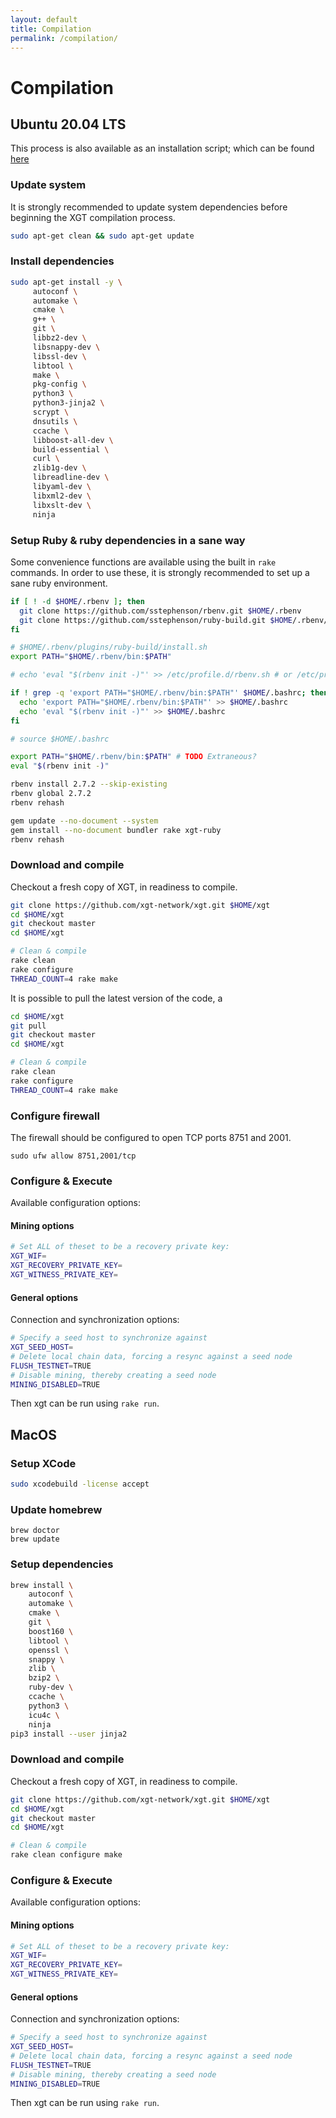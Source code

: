 ```yaml
---
layout: default
title: Compilation
permalink: /compilation/
---
```


# Compilation

## Ubuntu 20.04 LTS

This process is also available as an installation script; which can be found 
[here](https://gist.github.com/obskein/fbfd8d87660297e8be7edf01921ab7a8)

### Update system

It is strongly recommended to update system dependencies before beginning the 
XGT compilation process.

```sh
sudo apt-get clean && sudo apt-get update
```

### Install dependencies

```sh
sudo apt-get install -y \
     autoconf \
     automake \
     cmake \
     g++ \
     git \
     libbz2-dev \
     libsnappy-dev \
     libssl-dev \
     libtool \
     make \
     pkg-config \
     python3 \
     python3-jinja2 \
     scrypt \
     dnsutils \
     ccache \
     libboost-all-dev \
     build-essential \
     curl \
     zlib1g-dev \
     libreadline-dev \
     libyaml-dev \
     libxml2-dev \
     libxslt-dev \
     ninja
```

### Setup Ruby & ruby dependencies in a sane way

Some convenience functions are available using the built in `rake` commands.
In order to use these, it is strongly recommended to set up a sane ruby 
environment.

```sh
if [ ! -d $HOME/.rbenv ]; then
  git clone https://github.com/sstephenson/rbenv.git $HOME/.rbenv
  git clone https://github.com/sstephenson/ruby-build.git $HOME/.rbenv/plugins/ruby-build
fi

# $HOME/.rbenv/plugins/ruby-build/install.sh
export PATH="$HOME/.rbenv/bin:$PATH"

# echo 'eval "$(rbenv init -)"' >> /etc/profile.d/rbenv.sh # or /etc/profile

if ! grep -q 'export PATH="$HOME/.rbenv/bin:$PATH"' $HOME/.bashrc; then
  echo 'export PATH="$HOME/.rbenv/bin:$PATH"' >> $HOME/.bashrc
  echo 'eval "$(rbenv init -)"' >> $HOME/.bashrc
fi

# source $HOME/.bashrc

export PATH="$HOME/.rbenv/bin:$PATH" # TODO Extraneous?
eval "$(rbenv init -)"

rbenv install 2.7.2 --skip-existing
rbenv global 2.7.2
rbenv rehash

gem update --no-document --system
gem install --no-document bundler rake xgt-ruby
rbenv rehash
```

### Download and compile

Checkout a fresh copy of XGT, in readiness to compile.
```sh
git clone https://github.com/xgt-network/xgt.git $HOME/xgt
cd $HOME/xgt
git checkout master
cd $HOME/xgt

# Clean & compile
rake clean
rake configure
THREAD_COUNT=4 rake make
```

It is possible to pull the latest version of the code, a
```sh
cd $HOME/xgt
git pull
git checkout master
cd $HOME/xgt

# Clean & compile
rake clean
rake configure
THREAD_COUNT=4 rake make
```

### Configure firewall 

The firewall should be configured to open TCP ports 8751 and 2001.
```
sudo ufw allow 8751,2001/tcp
```

### Configure & Execute 
Available configuration options: 

#### Mining options
```sh
# Set ALL of theset to be a recovery private key:
XGT_WIF=
XGT_RECOVERY_PRIVATE_KEY=
XGT_WITNESS_PRIVATE_KEY=
```

#### General options
Connection and synchronization options:
```sh
# Specify a seed host to synchronize against
XGT_SEED_HOST=
# Delete local chain data, forcing a resync against a seed node
FLUSH_TESTNET=TRUE
# Disable mining, thereby creating a seed node
MINING_DISABLED=TRUE
```

Then xgt can be run using `rake run`.

## MacOS
### Setup XCode
```sh
sudo xcodebuild -license accept
```
### Update homebrew
```
brew doctor
brew update
```
### Setup dependencies
```sh
brew install \
    autoconf \
    automake \
    cmake \
    git \
    boost160 \
    libtool \
    openssl \
    snappy \
    zlib \
    bzip2 \
    ruby-dev \
    ccache \
    python3 \
    icu4c \
    ninja
pip3 install --user jinja2
```

### Download and compile

Checkout a fresh copy of XGT, in readiness to compile.
```sh
git clone https://github.com/xgt-network/xgt.git $HOME/xgt
cd $HOME/xgt
git checkout master
cd $HOME/xgt

# Clean & compile
rake clean configure make
```

### Configure & Execute 
Available configuration options: 

#### Mining options
```sh
# Set ALL of theset to be a recovery private key:
XGT_WIF=
XGT_RECOVERY_PRIVATE_KEY=
XGT_WITNESS_PRIVATE_KEY=
```

#### General options
Connection and synchronization options:
```sh
# Specify a seed host to synchronize against
XGT_SEED_HOST=
# Delete local chain data, forcing a resync against a seed node
FLUSH_TESTNET=TRUE
# Disable mining, thereby creating a seed node
MINING_DISABLED=TRUE
```

Then xgt can be run using `rake run`.
